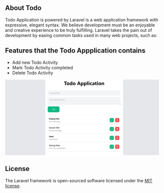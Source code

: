 ## About Todo

Todo Application is powered by Laravel is a web application framework with expressive, elegant syntax. We believe development must be an enjoyable and creative experience to be truly fulfilling. Laravel takes the pain out of development by easing common tasks used in many web projects, such as:

## Features that the Todo Appplication contains

- Add new Todo Activity
- Mark Todo Activity completed
- Delete Todo Activity

![Screenshot](image.png)

## License

The Laravel framework is open-sourced software licensed under the [MIT license](https://opensource.org/licenses/MIT).
